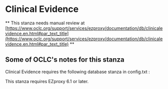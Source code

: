# Clinical Evidence
** This stanza needs manual review at [https://www.oclc.org/support/services/ezproxy/documentation/db/clinicalevidence.en.html#par_text_title](https://www.oclc.org/support/services/ezproxy/documentation/db/clinicalevidence.en.html#par_text_title) **

## Some of OCLC's notes for this stanza

Clinical Evidence requires the following database stanza in config.txt :
 

This stanza requires EZproxy 6.1 or later.
